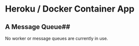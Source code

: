 # Heroku / Docker Container App #

## A Message Queue##

No worker or message queues are currently in use.
